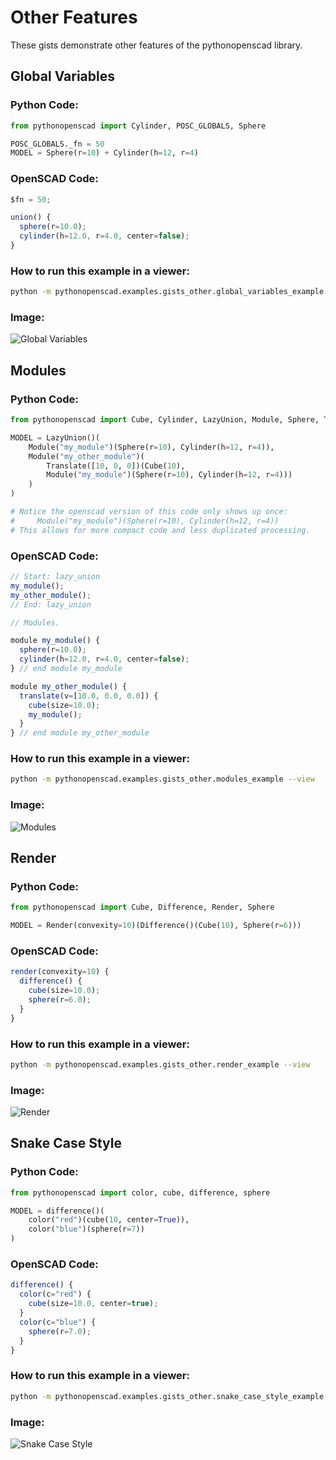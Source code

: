 # Other Features

These gists demonstrate other features of the pythonopenscad library.

## Global Variables
    
### Python Code:
```python
from pythonopenscad import Cylinder, POSC_GLOBALS, Sphere

POSC_GLOBALS._fn = 50
MODEL = Sphere(r=10) + Cylinder(h=12, r=4)
```
    
### OpenSCAD Code:
```js
$fn = 50;

union() {
  sphere(r=10.0);
  cylinder(h=12.0, r=4.0, center=false);
}

```
    
### How to run this example in a viewer:
```bash
python -m pythonopenscad.examples.gists_other.global_variables_example --view
```

### Image:
![Global Variables](global_variables_example.py.png)
     
## Modules
    
### Python Code:
```python
from pythonopenscad import Cube, Cylinder, LazyUnion, Module, Sphere, Translate

MODEL = LazyUnion()(
    Module("my_module")(Sphere(r=10), Cylinder(h=12, r=4)),
    Module("my_other_module")(
        Translate([10, 0, 0])(Cube(10),
        Module("my_module")(Sphere(r=10), Cylinder(h=12, r=4)))
    )
)

# Notice the openscad version of this code only shows up once:
#     Module("my_module")(Sphere(r=10), Cylinder(h=12, r=4))
# This allows for more compact code and less duplicated processing.
```
    
### OpenSCAD Code:
```js
// Start: lazy_union
my_module();
my_other_module();
// End: lazy_union

// Modules.

module my_module() {
  sphere(r=10.0);
  cylinder(h=12.0, r=4.0, center=false);
} // end module my_module

module my_other_module() {
  translate(v=[10.0, 0.0, 0.0]) {
    cube(size=10.0);
    my_module();
  }
} // end module my_other_module

```
    
### How to run this example in a viewer:
```bash
python -m pythonopenscad.examples.gists_other.modules_example --view
```

### Image:
![Modules](modules_example.py.png)
     
## Render
    
### Python Code:
```python
from pythonopenscad import Cube, Difference, Render, Sphere

MODEL = Render(convexity=10)(Difference()(Cube(10), Sphere(r=6)))
```
    
### OpenSCAD Code:
```js
render(convexity=10) {
  difference() {
    cube(size=10.0);
    sphere(r=6.0);
  }
}

```
    
### How to run this example in a viewer:
```bash
python -m pythonopenscad.examples.gists_other.render_example --view
```

### Image:
![Render](render_example.py.png)
     
## Snake Case Style
    
### Python Code:
```python
from pythonopenscad import color, cube, difference, sphere

MODEL = difference()(
    color("red")(cube(10, center=True)),
    color("blue")(sphere(r=7))
)
```
    
### OpenSCAD Code:
```js
difference() {
  color(c="red") {
    cube(size=10.0, center=true);
  }
  color(c="blue") {
    sphere(r=7.0);
  }
}

```
    
### How to run this example in a viewer:
```bash
python -m pythonopenscad.examples.gists_other.snake_case_style_example --view
```

### Image:
![Snake Case Style](snake_case_style_example.py.png)
     
